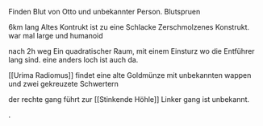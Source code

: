 
Finden Blut von Otto und unbekannter Person.
Blutspruen


6km lang
Altes Kontrukt ist zu eine Schlacke Zerschmolzenes Konstrukt.
war mal large und humanoid


nach 2h weg
Ein quadratischer Raum, mit einem Einsturz wo die Entführer lang sind.
eine anders loch ist auch da.

[[Urima Radiomus]] findet eine alte Goldmünze mit unbekannten wappen und zwei gekreuzete Schwertern

der rechte gang führt zur [[Stinkende Höhle]]
Linker gang ist unbekannt.

.